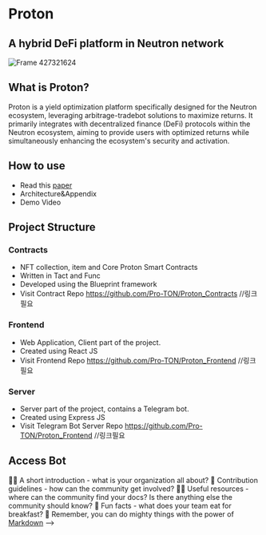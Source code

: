 # Proton
## A hybrid DeFi platform in Neutron network
![Frame 427321624](https://github.com/user-attachments/assets/2e44104f-833f-440c-83de-e1f222e5d310)
## What is Proton?
Proton is a yield optimization platform specifically designed for the Neutron ecosystem, leveraging arbitrage-tradebot solutions to maximize returns. It primarily integrates with decentralized finance (DeFi) protocols within the Neutron ecosystem, aiming to provide users with optimized returns while simultaneously enhancing the ecosystem's security and activation.
## How to use
- Read this [paper](https://www.notion.so/blockwavelabs/d764923ea9e5492b93829af5374da7dd?v=08b3d567cdda467198d7ec8a5359ac44)
- Architecture&Appendix
- Demo Video
## Project Structure
### Contracts
- NFT collection, item and Core Proton Smart Contracts
- Written in Tact and Func
- Developed using the Blueprint framework
- Visit Contract Repo
  https://github.com/Pro-TON/Proton_Contracts //링크필요
### Frontend
- Web Application, Client part of the project.
- Created using React JS
- Visit Frontend Repo
  https://github.com/Pro-TON/Proton_Frontend //링크필요
### Server
- Server part of the project, contains a Telegram bot.
- Created using Express JS
- Visit Telegram Bot Server Repo
  https://github.com/Pro-TON/Proton_Frontend //링크필요
## Access Bot


🙋‍♀️ A short introduction - what is your organization all about?
🌈 Contribution guidelines - how can the community get involved?
👩‍💻 Useful resources - where can the community find your docs? Is there anything else the community should know?
🍿 Fun facts - what does your team eat for breakfast?
🧙 Remember, you can do mighty things with the power of [Markdown](https://docs.github.com/github/writing-on-github/getting-started-with-writing-and-formatting-on-github/basic-writing-and-formatting-syntax)
-->
